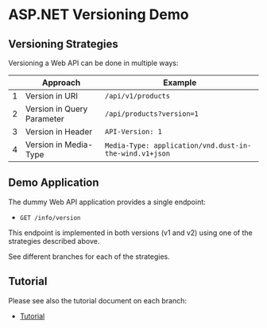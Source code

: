# ASP.NET Versioning Demo

## Versioning Strategies

Versioning a Web API can be done in multiple ways:

|      | Approach                   | Example                                                |
| ---- | -------------------------- | ------------------------------------------------------ |
| 1    | Version in URI             | `/api/v1/products`                                     |
| 2    | Version in Query Parameter | `/api/products?version=1`                              |
| 3    | Version in Header          | `API-Version: 1`                                       |
| 4    | Version in Media-Type      | `Media-Type: application/vnd.dust-in-the-wind.v1+json` |

## Demo Application

The dummy Web API application provides a single endpoint:

- `GET /info/version`

This endpoint is implemented in both versions (v1 and v2) using one of the strategies described above.

See different branches for each of the strategies.

## Tutorial

Please see also the tutorial document on each branch:

- [Tutorial](/doc/tutorial/README.md)